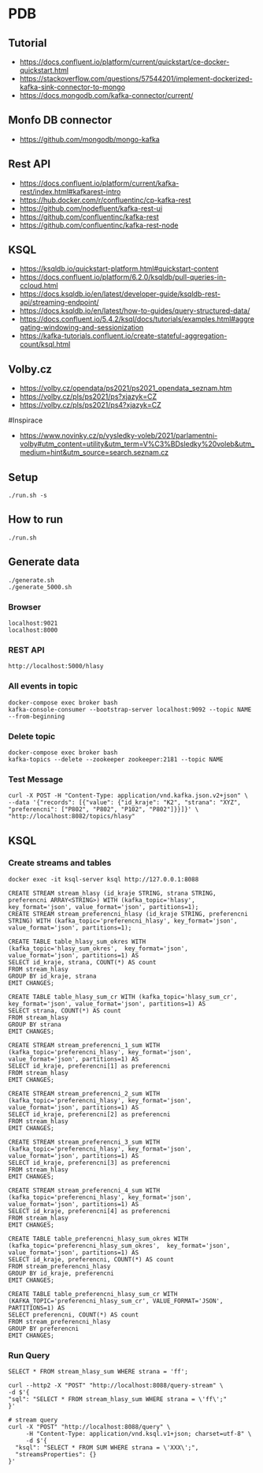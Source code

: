 # PDB

## Tutorial
* https://docs.confluent.io/platform/current/quickstart/ce-docker-quickstart.html
* https://stackoverflow.com/questions/57544201/implement-dockerized-kafka-sink-connector-to-mongo
* https://docs.mongodb.com/kafka-connector/current/

## Monfo DB connector
* https://github.com/mongodb/mongo-kafka

## Rest API
* https://docs.confluent.io/platform/current/kafka-rest/index.html#kafkarest-intro
* https://hub.docker.com/r/confluentinc/cp-kafka-rest
* https://github.com/nodefluent/kafka-rest-ui
* https://github.com/confluentinc/kafka-rest
* https://github.com/confluentinc/kafka-rest-node

## KSQL
* https://ksqldb.io/quickstart-platform.html#quickstart-content
* https://docs.confluent.io/platform/6.2.0/ksqldb/pull-queries-in-ccloud.html
* https://docs.ksqldb.io/en/latest/developer-guide/ksqldb-rest-api/streaming-endpoint/
* https://docs.ksqldb.io/en/latest/how-to-guides/query-structured-data/
* https://docs.confluent.io/5.4.2/ksql/docs/tutorials/examples.html#aggregating-windowing-and-sessionization
* https://kafka-tutorials.confluent.io/create-stateful-aggregation-count/ksql.html

## Volby.cz
* https://volby.cz/opendata/ps2021/ps2021_opendata_seznam.htm
* https://volby.cz/pls/ps2021/ps?xjazyk=CZ
* https://volby.cz/pls/ps2021/ps4?xjazyk=CZ

#Inspirace 
* https://www.novinky.cz/p/vysledky-voleb/2021/parlamentni-volby#utm_content=utility&utm_term=V%C3%BDsledky%20voleb&utm_medium=hint&utm_source=search.seznam.cz

## Setup
```
./run.sh -s
```

## How to run
```
./run.sh
```

## Generate data
```
./generate.sh
./generate_5000.sh
```

### Browser
```
localhost:9021
localhost:8000
```

###  REST API
```
http://localhost:5000/hlasy
```

### All events in topic
```
docker-compose exec broker bash
kafka-console-consumer --bootstrap-server localhost:9092 --topic NAME --from-beginning
```

### Delete topic
```
docker-compose exec broker bash
kafka-topics --delete --zookeeper zookeeper:2181 --topic NAME
```

### Test Message
```
curl -X POST -H "Content-Type: application/vnd.kafka.json.v2+json" \
--data '{"records": [{"value": {"id_kraje": "K2", "strana": "XYZ", "preferencni": ["P802", "P802", "P102", "P802"]}}]}' \
"http://localhost:8082/topics/hlasy"
```

## KSQL
### Create streams and tables
```
docker exec -it ksql-server ksql http://127.0.0.1:8088

CREATE STREAM stream_hlasy (id_kraje STRING, strana STRING, preferencni ARRAY<STRING>) WITH (kafka_topic='hlasy', key_format='json', value_format='json', partitions=1);
CREATE STREAM stream_preferencni_hlasy (id_kraje STRING, preferencni STRING) WITH (kafka_topic='preferencni_hlasy', key_format='json', value_format='json', partitions=1);

CREATE TABLE table_hlasy_sum_okres WITH (kafka_topic='hlasy_sum_okres',  key_format='json', value_format='json', partitions=1) AS
SELECT id_kraje, strana, COUNT(*) AS count
FROM stream_hlasy
GROUP BY id_kraje, strana
EMIT CHANGES;

CREATE TABLE table_hlasy_sum_cr WITH (kafka_topic='hlasy_sum_cr',  key_format='json', value_format='json', partitions=1) AS
SELECT strana, COUNT(*) AS count
FROM stream_hlasy
GROUP BY strana
EMIT CHANGES;

CREATE STREAM stream_preferencni_1_sum WITH (kafka_topic='preferencni_hlasy', key_format='json', value_format='json', partitions=1) AS
SELECT id_kraje, preferencni[1] as preferencni
FROM stream_hlasy
EMIT CHANGES;

CREATE STREAM stream_preferencni_2_sum WITH (kafka_topic='preferencni_hlasy', key_format='json', value_format='json', partitions=1) AS
SELECT id_kraje, preferencni[2] as preferencni
FROM stream_hlasy
EMIT CHANGES;

CREATE STREAM stream_preferencni_3_sum WITH (kafka_topic='preferencni_hlasy', key_format='json', value_format='json', partitions=1) AS
SELECT id_kraje, preferencni[3] as preferencni
FROM stream_hlasy
EMIT CHANGES;

CREATE STREAM stream_preferencni_4_sum WITH (kafka_topic='preferencni_hlasy', key_format='json', value_format='json', partitions=1) AS
SELECT id_kraje, preferencni[4] as preferencni
FROM stream_hlasy
EMIT CHANGES;

CREATE TABLE table_preferencni_hlasy_sum_okres WITH (kafka_topic='preferencni_hlasy_sum_okres',  key_format='json', value_format='json', partitions=1) AS
SELECT id_kraje, preferencni, COUNT(*) AS count
FROM stream_preferencni_hlasy
GROUP BY id_kraje, preferencni
EMIT CHANGES;

CREATE TABLE table_preferencni_hlasy_sum_cr WITH (KAFKA_TOPIC='preferencni_hlasy_sum_cr', VALUE_FORMAT='JSON', PARTITIONS=1) AS
SELECT preferencni, COUNT(*) AS count
FROM stream_preferencni_hlasy
GROUP BY preferencni
EMIT CHANGES;
```

### Run Query
```
SELECT * FROM stream_hlasy_sum WHERE strana = 'ff';

curl --http2 -X "POST" "http://localhost:8088/query-stream" \
-d $'{
"sql": "SELECT * FROM stream_hlasy_sum WHERE strana = \'ff\';"
}'

# stream query
curl -X "POST" "http://localhost:8088/query" \
     -H "Content-Type: application/vnd.ksql.v1+json; charset=utf-8" \
     -d $'{
  "ksql": "SELECT * FROM SUM WHERE strana = \'XXX\';",
  "streamsProperties": {}
}'
```

[comment]: <> (CREATE STREAM CDCORACLE &#40;I DECIMAL&#40;20,0&#41;, NAME varchar, LASTNAME varchar, op_type VARCHAR&#41; WITH &#40; kafka_topic='ORCLCDB-EMP', PARTITIONS=1, REPLICAS=1, value_format='AVRO'&#41;;)

[comment]: <> (CREATE STREAM SUM AS)

[comment]: <> (  SELECT CAST&#40;I AS BIGINT&#41; as "_id",  NAME ,  LASTNAME , OP_TYPE  from CDCORACLE WHERE OP_TYPE!='D' EMIT CHANGES;)

[comment]: <> (CREATE STREAM DELETEOP AS)

[comment]: <> (  SELECT CAST&#40;I AS BIGINT&#41; as "_id",  NAME ,  LASTNAME , OP_TYPE  from CDCORACLE WHERE OP_TYPE='D' EMIT CHANGES;)


[comment]: <> (CREATE TABLE pageviews_per_region_per_minute AS)

[comment]: <> (  SELECT regionid,)

[comment]: <> (         count&#40;*&#41;)

[comment]: <> (  FROM pageviews_enriched)

[comment]: <> (  WINDOW TUMBLING &#40;SIZE 1 MINUTE&#41;)

[comment]: <> (  GROUP BY regionid)

[comment]: <> (  EMIT CHANGES;)
